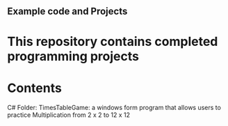## Example code and Projects

# This repository contains completed programming projects

# Contents

C# Folder:
TimesTableGame: a windows form program that allows users to practice Multiplication from 2 x 2 to 12 x 12

		